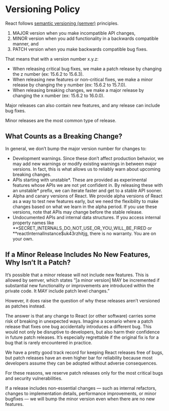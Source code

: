 # Versioning Policy

React follows [semantic versioning (semver)](https://semver.org/) principles.

1. MAJOR version when you make incompatible API changes,
1. MINOR version when you add functionality in a backwards compatible manner, and
1. PATCH version when you make backwards compatible bug fixes.

That means that with a version number x.y.z:

- When releasing critical bug fixes, we make a patch release by changing the z number (ex: 15.6.2 to 15.6.3).
- When releasing new features or non-critical fixes, we make a minor release by changing the y number (ex: 15.6.2 to 15.7.0).
- When releasing breaking changes, we make a major release by changing the x number (ex: 15.6.2 to 16.0.0).

Major releases can also contain new features, and any release can include bug fixes.

Minor releases are the most common type of release.

## What Counts as a Breaking Change?

In general, we don’t bump the major version number for changes to:

- Development warnings. Since these don’t affect production behavior, we may add new warnings or modify existing warnings in between major versions. In fact, this is what allows us to reliably warn about upcoming breaking changes.
- APIs starting with unstable*. These are provided as experimental features whose APIs we are not yet confident in. By releasing these with an unstable* prefix, we can iterate faster and get to a stable API sooner.
- Alpha and canary versions of React. We provide alpha versions of React as a way to test new features early, but we need the flexibility to make changes based on what we learn in the alpha period. If you use these versions, note that APIs may change before the stable release.
- Undocumented APIs and internal data structures. If you access internal property names like **SECRET_INTERNALS_DO_NOT_USE_OR_YOU_WILL_BE_FIRED or **reactInternalInstance\$uk43rzhitjg, there is no warranty. You are on your own.

## If a Minor Release Includes No New Features, Why Isn’t It a Patch?

It’s possible that a minor release will not include new features. This is allowed by semver, which states ”[a minor version] MAY be incremented if substantial new functionality or improvements are introduced within the private code. It MAY include patch level changes.”

However, it does raise the question of why these releases aren’t versioned as patches instead.

The answer is that any change to React (or other software) carries some risk of breaking in unexpected ways. Imagine a scenario where a patch release that fixes one bug accidentally introduces a different bug. This would not only be disruptive to developers, but also harm their confidence in future patch releases. It’s especially regrettable if the original fix is for a bug that is rarely encountered in practice.

We have a pretty good track record for keeping React releases free of bugs, but patch releases have an even higher bar for reliability because most developers assume they can be adopted without adverse consequences.

For these reasons, we reserve patch releases only for the most critical bugs and security vulnerabilities.

If a release includes non-essential changes — such as internal refactors, changes to implementation details, performance improvements, or minor bugfixes — we will bump the minor version even when there are no new features.
